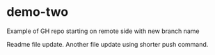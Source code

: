 # demo-two
Example of GH repo starting on remote side with new branch name

Readme file update.
Another file update using shorter push command.
